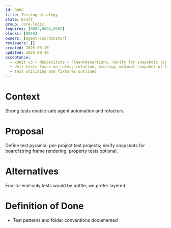 ```yaml
---
id: 0008
title: Testing strategy
state: Draft
group: core-logic
requires: [0003,0004,0005]
blocks: [0010]
owners: [agent-coordinator]
reviewers: []
created: 2025-09-10
updated: 2025-09-10
acceptance:
  - xUnit v3 + NSubstitute + FluentAssertions, Verify for snapshots (optional)
  - Unit tests focus on rules, rotation, scoring; minimal snapshot of board states
  - Test utilities and fixtures outlined
---
```


# Context
Strong tests enable safe agent automation and refactors.

# Proposal
Define test pyramid; per-project test projects; Verify snapshots for board/string frame rendering; property tests optional.

# Alternatives
End-to-end-only tests would be brittle; we prefer layered.

# Definition of Done
- Test patterns and folder conventions documented
